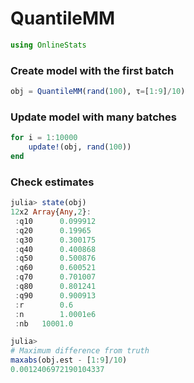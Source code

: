 
# QuantileMM


````julia
using OnlineStats
````





### Create model with the first batch
````julia
obj = QuantileMM(rand(100), τ=[1:9]/10)
````





### Update model with many batches
````julia
for i = 1:10000
    update!(obj, rand(100))
end
````





### Check estimates
````julia
julia> state(obj)
12x2 Array{Any,2}:
 :q10      0.099912
 :q20      0.19965 
 :q30      0.300175
 :q40      0.400868
 :q50      0.500876
 :q60      0.600521
 :q70      0.701007
 :q80      0.801241
 :q90      0.900913
 :r        0.6     
 :n        1.0001e6
 :nb   10001.0     

julia> 
# Maximum difference from truth
maxabs(obj.est - [1:9]/10)
0.0012406972190104337

````


